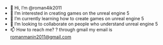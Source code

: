 - 👋 Hi, I’m @roman4ik2011
- 👀 I’m interested in creating games on the unreal engine 5
- 🌱 I’m currently learning how to create games on unreal engine 5
- 💞️ I’m looking to collaborate on people who understand unreal engine 5
- 📫 How to reach me? ? through gmail my email is romanmanin2011@gmail.com

<!---
roman4ik2011/roman4ik2011 is a ✨ special ✨ repository because its `README.md` (this file) appears on your GitHub profile.
You can click the Preview link to take a look at your changes.
--->
